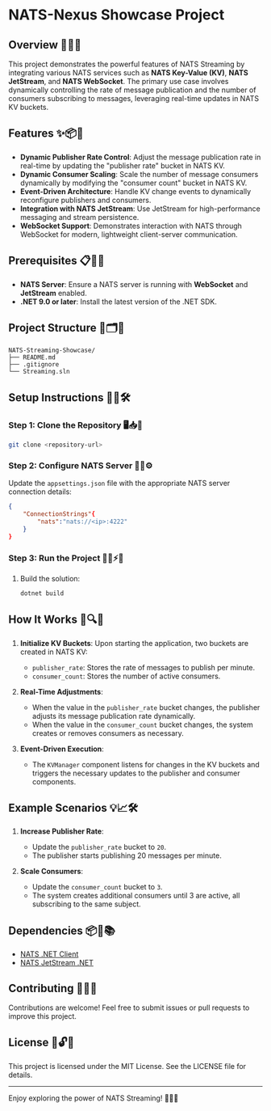 # NATS-Nexus Showcase Project

## Overview 🎯🎉🚀

This project demonstrates the powerful features of NATS Streaming by integrating various NATS services such as **NATS Key-Value (KV)**, **NATS JetStream**, and **NATS WebSocket**. The primary use case involves dynamically controlling the rate of message publication and the number of consumers subscribing to messages, leveraging real-time updates in NATS KV buckets.

## Features ✨📦🌟

- **Dynamic Publisher Rate Control**: Adjust the message publication rate in real-time by updating the "publisher rate" bucket in NATS KV.
- **Dynamic Consumer Scaling**: Scale the number of message consumers dynamically by modifying the "consumer count" bucket in NATS KV.
- **Event-Driven Architecture**: Handle KV change events to dynamically reconfigure publishers and consumers.
- **Integration with NATS JetStream**: Use JetStream for high-performance messaging and stream persistence.
- **WebSocket Support**: Demonstrates interaction with NATS through WebSocket for modern, lightweight client-server communication.

## Prerequisites 📋🔧✅

- **NATS Server**: Ensure a NATS server is running with **WebSocket** and **JetStream** enabled.
- **.NET 9.0 or later**: Install the latest version of the .NET SDK.

## Project Structure 📂🗂️📁

```
NATS-Streaming-Showcase/
├── README.md
├── .gitignore
└── Streaming.sln
```

## Setup Instructions 🚀📖🛠️

### Step 1: Clone the Repository 🖥️📥📂

```bash
git clone <repository-url>
```

### Step 2: Configure NATS Server 📝🔧⚙️

Update the `appsettings.json` file with the appropriate NATS server connection details:

```json
{
    "ConnectionStrings"{
        "nats":"nats://<ip>:4222"
    }
}
```

### Step 3: Run the Project 🏃‍♂️⚡🚀

1. Build the solution:
   ```bash
   dotnet build
   ```
   
## How It Works 🤔🔍💡

1. **Initialize KV Buckets**: Upon starting the application, two buckets are created in NATS KV:

   - `publisher_rate`: Stores the rate of messages to publish per minute.
   - `consumer_count`: Stores the number of active consumers.

2. **Real-Time Adjustments**:

   - When the value in the `publisher_rate` bucket changes, the publisher adjusts its message publication rate dynamically.
   - When the value in the `consumer_count` bucket changes, the system creates or removes consumers as necessary.

3. **Event-Driven Execution**:

   - The `KVManager` component listens for changes in the KV buckets and triggers the necessary updates to the publisher and consumer components.

## Example Scenarios 💡📈🛠️

1. **Increase Publisher Rate**:

   - Update the `publisher_rate` bucket to `20`.
   - The publisher starts publishing 20 messages per minute.

2. **Scale Consumers**:

   - Update the `consumer_count` bucket to `3`.
   - The system creates additional consumers until 3 are active, all subscribing to the same subject.

## Dependencies 📦🔗📚

- [NATS .NET Client](https://github.com/nats-io/nats.net)
- [NATS JetStream .NET](https://github.com/nats-io/nats.net/tree/main/src/JetStream)

## Contributing 🤝💡✨

Contributions are welcome! Feel free to submit issues or pull requests to improve this project.

## License 📝🔓✅

This project is licensed under the MIT License. See the LICENSE file for details.

---

Enjoy exploring the power of NATS Streaming! 🎉🚀✨

